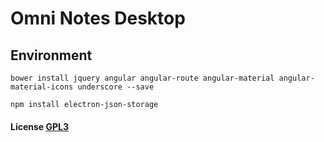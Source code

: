 # Omni Notes Desktop


## Environment

```bower install jquery angular angular-route angular-material angular-material-icons underscore --save ```

```npm install electron-json-storage```

#### License [GPL3](LICENSE.md)
